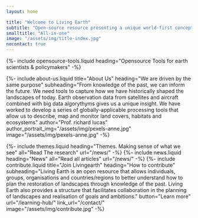 ```yaml
---
layout: home

title: "Welcome to Living Earth"
subtitle: "Open-source resource presenting a unique world-first concept using satellite data to capture detailed spatial information on the state and dynamics of landscapes, from 1985 to today, to inform future land management and policy.​"
smalltitle: "All-in-one"
image: "/assets/img/title-index.jpg"
nocontact: true
---
```


{%-
include opensource-tools.liquid
heading="Opensource Tools for earth scientists & policymakers"
-%}

{%-
include about-us.liquid
title="About Us"
heading="We are driven by the same purpose"
subheading="From knowledge of the past, we can inform the future. We need tools to capture how we have historically shaped the landscapes of today. Earth observation data from satellites and aircraft combined with big data algorythyms gives us a unique insight. We have worked to develop a series of globally-applicable processing tools that allow us to describe, map and monitor land covers, habitats and ecosystems​"
author="Prof. richard lucas"
author_portrait_img="/assets/img/pexels-anne.jpg"
image="/assets/img/pexels-anne.jpg"
-%}

{%-
include themes.liquid
heading="Themes. Making sense of what we see"
all="Read The research"
url="/news/"
-%}
{%-
include news.liquid
heading="News"
all="Read all articles"
url="/news/"
-%}
{%-
include contribute.liquid
title="Join Livingearth"
heading="How to contribute"
subheading="Living Earth is an open resource that allows individuals, groups, organisations and countries/regions to better understand how to plan the restoration of landscapes through knowledge of the past. Living Earth also provides a structure that facilitates collaboration in the planning of landscapes and realisation of goals and ambitions."
button="Learn more" url="/learning-hub/"
link_url="/contact/"
image="/assets/img/contribute.jpg"
-%}

